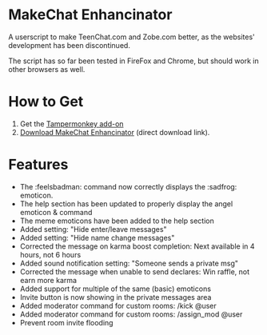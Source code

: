 # MakeChat Enhancinator

A userscript to make TeenChat.com and Zobe.com better, as the websites' development has been discontinued.

The script has so far been tested in FireFox and Chrome, but should work in other browsers as well.

# How to Get

1. Get the [Tampermonkey add-on](https://tampermonkey.net/)
2. [Download MakeChat Enhancinator](https://raw.github.com/une-s/MakeChat-Enhancinator/master/makechat-enhancinator.user.js) (direct download link).

# Features

- The :feelsbadman: command now correctly displays the :sadfrog: emoticon.
- The help section has been updated to properly display the angel emoticon & command
- The meme emoticons have been added to the help section
- Added setting: "Hide enter/leave messages"
- Added setting: "Hide name change messages"
- Corrected the message on karma boost completion: Next available in 4 hours, not 6 hours
- Added sound notification setting: "Someone sends a private msg"
- Corrected the message when unable to send declares: Win raffle, not earn more karma
- Added support for multiple of the same (basic) emoticons
- Invite button is now showing in the private messages area
- Added moderator command for custom rooms: /kick @user
- Added moderator command for custom rooms: /assign_mod @user
- Prevent room invite flooding
